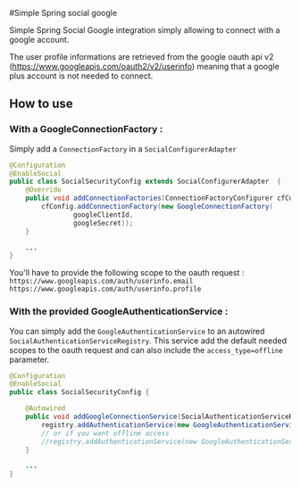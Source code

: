 #Simple Spring social google

Simple Spring Social Google integration simply allowing to connect with a google account.

The user profile informations are retrieved from the google oauth api v2 (https://www.googleapis.com/oauth2/v2/userinfo) meaning that a google plus account is not needed to connect.

## How to use

### With a GoogleConnectionFactory :
Simply add a `ConnectionFactory` in a `SocialConfigurerAdapter`
```java
@Configuration
@EnableSocial
public class SocialSecurityConfig extends SocialConfigurerAdapter  {
    @Override
    public void addConnectionFactories(ConnectionFactoryConfigurer cfConfig, Environment env) {
        cfConfig.addConnectionFactory(new GoogleConnectionFactory(
                googleClientId,
                googleSecret));
    }

    ...
}
```
You'll have to provide the following scope to the oauth request :
`https://www.googleapis.com/auth/userinfo.email https://www.googleapis.com/auth/userinfo.profile`


### With the provided GoogleAuthenticationService :
You can simply add the `GoogleAuthenticationService` to an autowired `SocialAuthenticationServiceRegistry`.
This service add the default needed scopes to the oauth request and can also include the `access_type=offline` parameter.

```java
@Configuration
@EnableSocial
public class SocialSecurityConfig {

    @Autowired
    public void addGoogleConnectionService(SocialAuthenticationServiceRegistry registry) {
        registry.addAuthenticationService(new GoogleAuthenticationService(googleClientId, googleSecret));
        // or if you want offline access
        //registry.addAuthenticationService(new GoogleAuthenticationService(googleClientId, googleSecret).accessOffline(true));
    }

    ...
}
```
